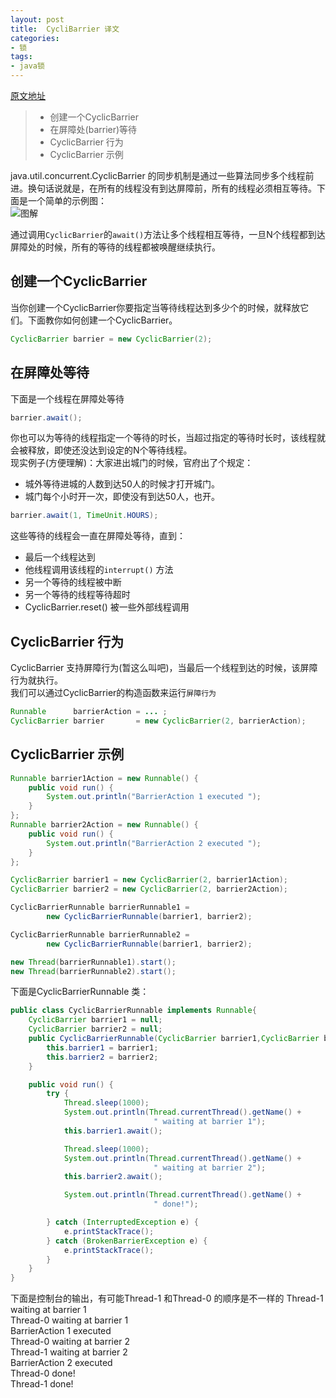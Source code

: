 ```yaml
---
layout: post
title:  CycliBarrier 译文
categories:
- 锁
tags:
- java锁
---
```


[原文地址](http://tutorials.jenkov.com/java-util-concurrent/cyclicbarrier.html)
 

> * 创建一个CyclicBarrier
> * 在屏障处(barrier)等待
> * CyclicBarrier 行为
> * CyclicBarrier 示例

java.util.concurrent.CyclicBarrier 的同步机制是通过一些算法同步多个线程前进。换句话说就是，在所有的线程没有到达屏障前，所有的线程必须相互等待。下面是一个简单的示例图：  
![图解](http://wentaotang.github.io/images/cyclic-barrier.png)

通过调用`CyclicBarrier`的`await()`方法让多个线程相互等待，一旦N个线程都到达屏障处的时候，所有的等待的线程都被唤醒继续执行。  

## 创建一个CyclicBarrier

当你创建一个CyclicBarrier你要指定当等待线程达到多少个的时候，就释放它们。下面教你如何创建一个CyclicBarrier。  
```java
CyclicBarrier barrier = new CyclicBarrier(2);
```   

## 在屏障处等待
下面是一个线程在屏障处等待  
```java
barrier.await();
```   
你也可以为等待的线程指定一个等待的时长，当超过指定的等待时长时，该线程就会被释放，即使还没达到设定的N个等待线程。  
现实例子(方便理解)：大家进出城门的时候，官府出了个规定：  
- 城外等待进城的人数到达50人的时候才打开城门。  
- 城门每个小时开一次，即使没有到达50人，也开。
```java
barrier.await(1, TimeUnit.HOURS);
```
这些等待的线程会一直在屏障处等待，直到：
- 最后一个线程达到
- 他线程调用该线程的`interrupt()` 方法
- 另一个等待的线程被中断
- 另一个等待的线程等待超时
- CyclicBarrier.reset() 被一些外部线程调用   

## CyclicBarrier 行为

CyclicBarrier 支持屏障行为(暂这么叫吧)，当最后一个线程到达的时候，该屏障行为就执行。  
我们可以通过CyclicBarrier的构造函数来运行`屏障行为`   

```java
Runnable      barrierAction = ... ;
CyclicBarrier barrier       = new CyclicBarrier(2, barrierAction);
```   

## CyclicBarrier 示例
```java  
Runnable barrier1Action = new Runnable() {
    public void run() {
        System.out.println("BarrierAction 1 executed ");
    }
};
Runnable barrier2Action = new Runnable() {
    public void run() {
        System.out.println("BarrierAction 2 executed ");
    }
};

CyclicBarrier barrier1 = new CyclicBarrier(2, barrier1Action);
CyclicBarrier barrier2 = new CyclicBarrier(2, barrier2Action);

CyclicBarrierRunnable barrierRunnable1 =
        new CyclicBarrierRunnable(barrier1, barrier2);

CyclicBarrierRunnable barrierRunnable2 =
        new CyclicBarrierRunnable(barrier1, barrier2);

new Thread(barrierRunnable1).start();
new Thread(barrierRunnable2).start();
```
下面是CyclicBarrierRunnable 类：  
```java
public class CyclicBarrierRunnable implements Runnable{
    CyclicBarrier barrier1 = null;
    CyclicBarrier barrier2 = null;
    public CyclicBarrierRunnable(CyclicBarrier barrier1,CyclicBarrier barrier2) {
        this.barrier1 = barrier1;
        this.barrier2 = barrier2;
    }

    public void run() {
        try {
            Thread.sleep(1000);
            System.out.println(Thread.currentThread().getName() +
                                " waiting at barrier 1");
            this.barrier1.await();

            Thread.sleep(1000);
            System.out.println(Thread.currentThread().getName() +
                                " waiting at barrier 2");
            this.barrier2.await();

            System.out.println(Thread.currentThread().getName() +
                                " done!");

        } catch (InterruptedException e) {
            e.printStackTrace();
        } catch (BrokenBarrierException e) {
            e.printStackTrace();
        }
    }
}
```

下面是控制台的输出，有可能Thread-1 和Thread-0 的顺序是不一样的
Thread-1 waiting at barrier 1  
Thread-0 waiting at barrier 1  
BarrierAction 1 executed   
Thread-0 waiting at barrier 2  
Thread-1 waiting at barrier 2  
BarrierAction 2 executed   
Thread-0 done!  
Thread-1 done!  







 







